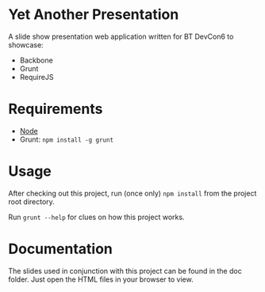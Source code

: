 Yet Another Presentation
========================

A slide show presentation web application written for BT DevCon6 to showcase:

* Backbone
* Grunt
* RequireJS

Requirements
============

* [Node](http://nodejs.org)
* Grunt: `npm install -g grunt`

Usage
=====

After checking out this project, run (once only) `npm install` from the project root directory.

Run `grunt --help` for clues on how this project works.

Documentation
=============

The slides used in conjunction with this project can be found in the doc folder.
Just open the HTML files in your browser to view.